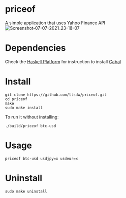 # priceof

A simple application that uses Yahoo Finance API
![Screenshot-07-07-2021_23-18-07](https://user-images.githubusercontent.com/44977415/124851793-bc29b000-df92-11eb-8471-f7a4445f4864.png)

# Dependencies

Check the [Haskell Platform](https://www.haskell.org/platform/) for instruction to install [Cabal](https://www.haskell.org/cabal/)

# Install
```
git clone https://github.com/ltsdw/priceof.git
cd priceof
make
sudo make install
```

To run it without installing:
```
./build/priceof btc-usd
```

# Usage
```
priceof btc-usd usdjpy=x usdeur=x
```

# Uninstall

```
sudo make uninstall
```
